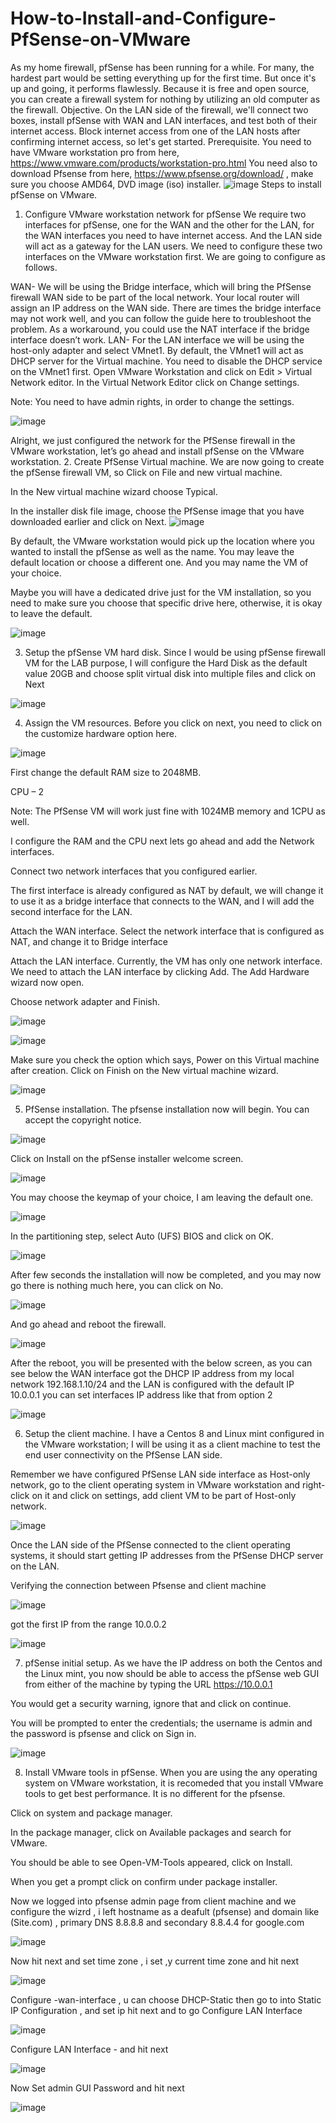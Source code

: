 # How-to-Install-and-Configure-PfSense-on-VMware
As my home firewall, pfSense has been running for a while. For many, the hardest part would be setting everything up for the first time. But once it's up and going, it performs flawlessly. Because it is free and open source, you can create a firewall system for nothing by utilizing an old computer as the firewall.
Objective.
On the LAN side of the firewall, we'll connect two boxes, install pfSense with WAN and LAN interfaces, and test both of their internet access. Block internet access from one of the LAN hosts after confirming internet access, so let's get started.
Prerequisite.
You need to have VMware workstation pro from here, https://www.vmware.com/products/workstation-pro.html 
You need also to download Pfsense from here, https://www.pfsense.org/download/ , make sure you choose AMD64, DVD image (iso) installer.
![image](https://user-images.githubusercontent.com/123830641/236872699-e98818da-52cd-4158-80aa-06508aa6ef45.png)
Steps to install pfSense on VMware.
1. Configure VMware workstation network for pfSense
We require two interfaces for pfSense, one for the WAN and the other for the LAN, for the WAN interfaces you need to have internet access. And the LAN side will act as a gateway for the LAN users. We need to configure these two interfaces on the VMware workstation first.
We are going to configure as follows.

WAN- We will be using the Bridge interface, which will bring the PfSense firewall WAN side to be part of the local network. Your local router will assign an IP address on the WAN side. There are times the bridge interface may not work well, and you can follow the guide here to troubleshoot the problem. As a workaround, you could use the NAT interface if the bridge interface doesn’t work.
LAN- For the LAN interface we will be using the host-only adapter and select VMnet1. By default, the VMnet1 will act as DHCP server for the Virtual machine. You need to disable the DHCP service on the VMnet1 first.
Open VMware Workstation and click on Edit > Virtual Network editor. In the Virtual Network Editor click on Change settings.

Note: You need to have admin rights, in order to change the settings.

![image](https://user-images.githubusercontent.com/123830641/236873080-d0d33fb5-8265-48b2-9c3a-261ba8ce3c12.png)

Alright, we just configured the network for the PfSense firewall in the VMware workstation, let’s go ahead and install pfSense on the VMware workstation.
2. Create PfSense Virtual machine.
We are now going to create the pfSense firewall VM, so Click on File and new virtual machine.

In the New virtual machine wizard choose Typical.

In the installer disk file image, choose the PfSense image that you have downloaded earlier and click on Next.
![image](https://user-images.githubusercontent.com/123830641/236873519-fac420f9-562f-4025-8412-d6186eb5b387.png)

By default, the VMware workstation would pick up the location where you wanted to install the pfSense as well as the name. You may leave the default location or choose a different one. And you may name the VM of your choice.

Maybe you will have a dedicated drive just for the VM installation, so you need to make sure you choose that specific drive here, otherwise, it is okay to leave the default.

![image](https://user-images.githubusercontent.com/123830641/236873850-bed42ed2-c0e7-445b-889a-be760fca581f.png)


3. Setup the pfSense VM hard disk.
Since I would be using pfSense firewall VM for the LAB purpose, I will configure the Hard Disk as the default value 20GB and choose split virtual disk into multiple files and click on Next

![image](https://user-images.githubusercontent.com/123830641/236874184-c524788c-15ab-4274-95d5-e828b07e5c93.png)


4. Assign the VM resources.
Before you click on next, you need to click on the customize hardware option here.

![image](https://user-images.githubusercontent.com/123830641/236874328-fec6b490-3015-4741-a6bf-76a52c10bfad.png)


First change the default RAM size to 2048MB.

CPU – 2

Note: The PfSense VM will work just fine with 1024MB memory and 1CPU as well.

I configure the RAM and the CPU next lets go ahead and add the Network interfaces.

Connect two network interfaces that you configured earlier.

The first interface is already configured as NAT by default, we will change it to use it as a bridge interface that connects to the WAN, and I will add the second interface for the LAN.

Attach the WAN interface.
Select the network interface that is configured as NAT, and change it to Bridge interface

Attach the LAN interface.
Currently, the VM has only one network interface. We need to attach the LAN interface by clicking Add. The Add Hardware wizard now open.

Choose network adapter and Finish.

![image](https://user-images.githubusercontent.com/123830641/236874530-dbe91d4f-d8e4-481f-b4e0-17145c664481.png)


![image](https://user-images.githubusercontent.com/123830641/236874724-a72c1207-fedc-41f4-846e-e13fc8408bfc.png)

Make sure you check the option which says, Power on this Virtual machine after creation. Click on Finish on the New virtual machine wizard.


![image](https://user-images.githubusercontent.com/123830641/236874868-2dd3589d-d113-49e4-a351-6cbcac418238.png)



5. PfSense installation.
The pfsense installation now will begin. You can accept the copyright notice.

![image](https://user-images.githubusercontent.com/123830641/236876096-5b35d33f-571c-4080-8225-f6ed505f3b51.png)


Click on Install on the pfSense installer welcome screen.


![image](https://user-images.githubusercontent.com/123830641/236876182-9754f703-d0ad-40b4-981c-a3ed793c1b2e.png)


You may choose the keymap of your choice, I am leaving the default one.

![image](https://user-images.githubusercontent.com/123830641/236876270-a793e861-e077-45ea-a5be-d6033b45a06a.png)

In the partitioning step, select Auto (UFS) BIOS and click on OK.

![image](https://user-images.githubusercontent.com/123830641/236876382-26293a15-e68b-4bea-9587-824dca31bba9.png)



After few seconds the installation will now be completed, and you may now go there is nothing much here, you can click on No.

![image](https://user-images.githubusercontent.com/123830641/236876587-1dc7a3be-0001-42f2-b8cb-91a4e86805b6.png)

And go ahead and reboot the firewall.


![image](https://user-images.githubusercontent.com/123830641/236876699-6ec96ce5-f082-405f-882e-9c90bc7a38f1.png)


After the reboot, you will be presented with the below screen, as you can see below the WAN interface got the DHCP IP address from my local network 192.168.1.10/24 and the LAN is configured with the default IP 10.0.0.1  you can set interfaces IP address like that from option 2

![image](https://user-images.githubusercontent.com/123830641/236877366-8f37c9d0-015f-4a93-b410-f48a9b301007.png)


6. Setup the client machine.
I have a Centos 8 and Linux mint configured in the VMware workstation; I will be using it as a client machine to test the end user connectivity on the PfSense LAN side.

Remember we have configured PfSense LAN side interface as Host-only network, go to the client operating system in VMware workstation and right-click on it and click on settings, add client VM to be part of Host-only network.

![image](https://user-images.githubusercontent.com/123830641/236877894-3c718bb4-18b1-441f-b909-5059546487a0.png)

Once the LAN side of the PfSense connected to the client operating systems, it should start getting IP addresses from the PfSense DHCP server on the LAN.

Verifying the connection between Pfsense and client machine 

![image](https://user-images.githubusercontent.com/123830641/236878174-f195db1d-9aef-4e23-b916-82ad19fd7f1f.png)


got the first IP from the range 10.0.0.2 

![image](https://user-images.githubusercontent.com/123830641/236878335-2ecf54c7-176f-4367-8905-c9e7824a681a.png)

7. pfSense initial setup.
As we have the IP address on both the Centos and the Linux mint, you now should be able to access the pfSense web GUI from either of the machine by typing the URL https://10.0.0.1

You would get a security warning, ignore that and click on continue.

You will be prompted to enter the credentials; the username is admin and the password is pfsense and click on Sign in.


![image](https://user-images.githubusercontent.com/123830641/236878538-ecd0e3bf-cb96-4b5e-8004-0bc4f3c8c850.png)

8. Install VMware tools in pfSense.
When you are using the any operating system on VMware workstation, it is recomeded that you install VMware tools to get best performance.  It is no different for the pfsense.

Click on system and package manager.

In the package manager, click on Available packages and search for VMware.

You should be able to see Open-VM-Tools appeared, click on Install.

When you get a prompt click on confirm under package installer.

Now we logged into pfsense admin page from client machine and we configure the wizrd , i left hostname as a deafult (pfsense) and domain like (Site.com) , primary DNS 8.8.8.8 and secondary 8.8.4.4 for google.com 

![image](https://user-images.githubusercontent.com/123830641/236883427-c538c9d8-c475-4213-811c-32f64a2d99d0.png)


Now hit next and set time zone , i set ,y current time zone and hit next

![image](https://user-images.githubusercontent.com/123830641/236883771-5bf2c439-3ad8-4b5f-a768-9b2d678b8ac4.png)

Configure -wan-interface , u can choose DHCP-Static then go to into Static IP Configuration , and set ip hit next and to go Configure LAN Interface


![image](https://user-images.githubusercontent.com/123830641/236884463-26a0b7e2-60be-484f-9393-905ce73b686e.png)


Configure LAN Interface - and hit next
 
 ![image](https://user-images.githubusercontent.com/123830641/236884623-fee3526e-df53-46ec-afaf-3ad73051767a.png)

Now Set admin GUI Password and hit next 

![image](https://user-images.githubusercontent.com/123830641/236884926-34fcb4c7-1a78-4349-93c9-bf8a3189864a.png)









